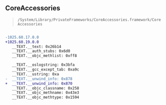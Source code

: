 ## CoreAccessories

> `/System/Library/PrivateFrameworks/CoreAccessories.framework/CoreAccessories`

```diff

-1025.60.17.0.0
+1025.60.19.0.0
   __TEXT.__text: 0x26b14
   __TEXT.__auth_stubs: 0x6d0
   __TEXT.__objc_methlist: 0xff8

   __TEXT.__oslogstring: 0x3bfa
   __TEXT.__gcc_except_tab: 0xa9c
   __TEXT.__ustring: 0xa
-  __TEXT.__unwind_info: 0x878
+  __TEXT.__unwind_info: 0x870
   __TEXT.__objc_classname: 0x258
   __TEXT.__objc_methname: 0x43e3
   __TEXT.__objc_methtype: 0x1594

```
